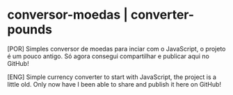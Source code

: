 ﻿# conversor-moedas | converter-pounds

 [POR] Simples conversor de moedas para inciar com o JavaScript, o projeto é um pouco antigo. Só agora consegui compartilhar e publicar aqui no GitHub!

 [ENG] Simple currency converter to start with JavaScript, the project is a little old. Only now have I been able to share and publish it here on GitHub!
 
